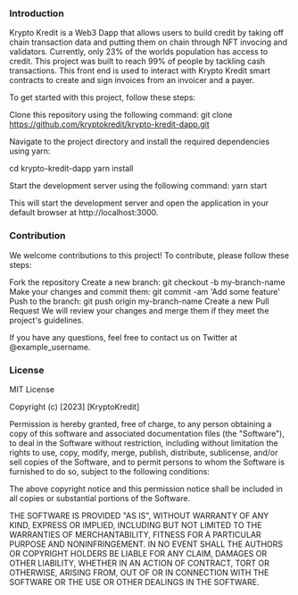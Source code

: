 ### Introduction

Krypto Kredit is a Web3 Dapp that allows users to build credit by taking off chain transaction data and putting them on chain through NFT invocing and validators. Currently, only 23% of the worlds population has access to credit. This project was built to reach 99% of people by tackling cash transactions. This front end is used to interact with Krypto Kredit smart contracts to create and sign invoices from an invoicer and a payer.

To get started with this project, follow these steps:

Clone this repository using the following command: git clone https://github.com/kryptokredit/krypto-kredit-dapp.git

Navigate to the project directory and install the required dependencies using yarn:

cd krypto-kredit-dapp
yarn install

Start the development server using the following command:
yarn start

This will start the development server and open the application in your default browser at http://localhost:3000.

### Contribution

We welcome contributions to this project! To contribute, please follow these steps:

Fork the repository
Create a new branch: git checkout -b my-branch-name
Make your changes and commit them: git commit -am 'Add some feature'
Push to the branch: git push origin my-branch-name
Create a new Pull Request
We will review your changes and merge them if they meet the project's guidelines.

If you have any questions, feel free to contact us on Twitter at @example_username.

### License

MIT License

Copyright (c) [2023] [KryptoKredit]

Permission is hereby granted, free of charge, to any person obtaining a copy of this software and associated documentation files (the "Software"), to deal in the Software without restriction, including without limitation the rights to use, copy, modify, merge, publish, distribute, sublicense, and/or sell copies of the Software, and to permit persons to whom the Software is furnished to do so, subject to the following conditions:

The above copyright notice and this permission notice shall be included in all copies or substantial portions of the Software.

THE SOFTWARE IS PROVIDED "AS IS", WITHOUT WARRANTY OF ANY KIND, EXPRESS OR IMPLIED, INCLUDING BUT NOT LIMITED TO THE WARRANTIES OF MERCHANTABILITY, FITNESS FOR A PARTICULAR PURPOSE AND NONINFRINGEMENT. IN NO EVENT SHALL THE AUTHORS OR COPYRIGHT HOLDERS BE LIABLE FOR ANY CLAIM, DAMAGES OR OTHER LIABILITY, WHETHER IN AN ACTION OF CONTRACT, TORT OR OTHERWISE, ARISING FROM, OUT OF OR IN CONNECTION WITH THE SOFTWARE OR THE USE OR OTHER DEALINGS IN THE SOFTWARE.
